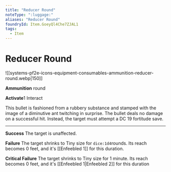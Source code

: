 ```yaml
---
title: "Reducer Round"
noteType: ":luggage:"
aliases: "Reducer Round"
foundryId: Item.GoeyQl4Che7ZJAL1
tags:
  - Item
---
```


# Reducer Round
![[systems-pf2e-icons-equipment-consumables-ammunition-reducer-round.webp|150]]

**Ammunition** round

**Activate**1 Interact

This bullet is fashioned from a rubbery substance and stamped with the image of a diminutive ant twitching in surprise. The bullet deals no damage on a successful hit. Instead, the target must attempt a DC 19 fortitude save.

* * *

**Success** The target is unaffected.

**Failure** The target shrinks to Tiny size for `dice:1d4`rounds. Its reach becomes 0 feet, and it's [[Enfeebled 1]] for this duration.

**Critical Failure** The target shrinks to Tiny size for 1 minute. Its reach becomes 0 feet, and it's [[Enfeebled 1|Enfeebled 2]] for this duration
